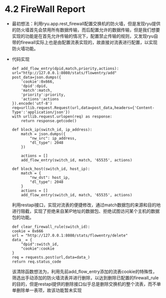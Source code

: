 # 4.2 FireWall Report

- 最初想法：利用ryu.app.rest_firewall配置交换机的防火墙，但是发现ryu提供的防火墙首先会禁用所有数据传输，而后配置允许的数据传输，但是我们想要实现的功能是在首先允许传输的情况下，配置禁止传输的规则，又发现ryu自带的firewall实际上也是由配置流表实现的，故直接对流表进行配置，以实现防火墙功能。

- 代码实现
    ```
    def add_flow_entry(dpid,match,priority,actions):
    url="http://127.0.0.1:8080/stats/flowentry/add"
    post_data=json.dumps({
        'cookie':0x666,
        'dpid':dpid,
        'match':match,
        'priority':priority,
        'actions':actions
    }).encode('utf-8')
    req=urllib.request.Request(url,data=post_data,headers={'Content-Type':'application/json'})
    with urllib.request.urlopen(req) as response:
        return response.getcode()
    
    def block_ip(switch_id, ip_address):
        match = json.dumps({
            "nw_src": ip_address,
            "dl_type": 2048
        })

        actions = []
        add_flow_entry(switch_id, match, '65535', actions)

    def block_host(switch_id, host_ip):
        match = {
            "nw_dst": host_ip,
            "dl_type": 2048
        }
        actions = []
        add_flow_entry(switch_id, match, '65535', actions)
    ```
    利用restapi接口，实现对流表的便捷修改，通过match数据包的来源和目的地进行阻截，实现了拒绝来自某IP地址的数据包、拒绝试图访问某个主机的数据包的功能。  

    
    ```
    def clear_firewall_rule(switch_id):
    cookie = 0x666
    url = "http://127.0.0.1:8080/stats/flowentry/delete"
    data_ = {
        "dpid":switch_id,
        "cookie":cookie
    }
    req = requests.post(url,data=data_)
    return req.status_code
    ```
    该清除函数想法为，利用先前add_flow_entry添加的流表cookie的特殊性，筛选出手动添加的防火墙流表并进行删除，以达到删除已配置的firewall_rule的目的，但是restapi提供的删除接口似乎总是删除交换机的整个流表，而不单单删除单一表项，故该功能暂未实现